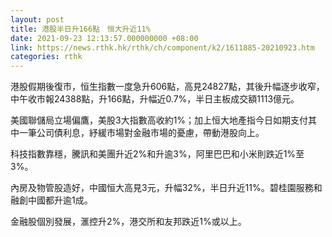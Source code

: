 ```yaml
---
layout: post
title: 港股半日升166點　恒大升近11%
date: 2021-09-23 12:13:57.000000000 +08:00
link: https://news.rthk.hk/rthk/ch/component/k2/1611885-20210923.htm
categories: rthk
---
```


港股假期後復市，恒生指數一度急升606點，高見24827點，其後升幅逐步收窄，中午收市報24388點，升166點，升幅近0.7%，半日主板成交額1113億元。

美國聯儲局立場偏鷹，美股3大指數高收約1%；加上恒大地產指今日如期支付其中一筆公司債利息，紓緩市場對金融市場的憂慮，帶動港股向上。

科技指數靠穩，騰訊和美團升近2%和升逾3%，阿里巴巴和小米則跌近1%至3%。

內房及物管股造好，中國恒大高見3元，升幅32%，半日升近11%。碧桂園服務和融創中國都升逾1成。

金融股個別發展，滙控升2%，港交所和友邦跌近1%或以上。
